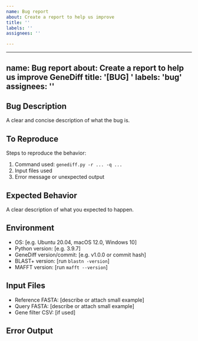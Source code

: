 ```yaml
---
name: Bug report
about: Create a report to help us improve
title: ''
labels: ''
assignees: ''

---
```


---
name: Bug report
about: Create a report to help us improve GeneDiff
title: '[BUG] '
labels: 'bug'
assignees: ''
---

## Bug Description
A clear and concise description of what the bug is.

## To Reproduce
Steps to reproduce the behavior:
1. Command used: `genediff.py -r ... -q ...`
2. Input files used
3. Error message or unexpected output

## Expected Behavior
A clear description of what you expected to happen.

## Environment
- OS: [e.g. Ubuntu 20.04, macOS 12.0, Windows 10]
- Python version: [e.g. 3.9.7]
- GeneDiff version/commit: [e.g. v1.0.0 or commit hash]
- BLAST+ version: [run `blastn -version`]
- MAFFT version: [run `mafft --version`]

## Input Files
- Reference FASTA: [describe or attach small example]
- Query FASTA: [describe or attach small example]
- Gene filter CSV: [if used]

## Error Output
